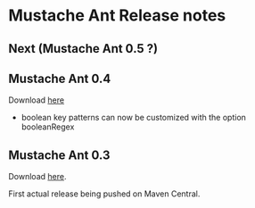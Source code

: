 Mustache Ant Release notes
==========================

Next (Mustache Ant 0.5 ?)
-------------------------

Mustache Ant 0.4
-------------------------

Download [here](http://search.maven.org/remotecontent?filepath=com/github/patjlm/mustache-ant/0.4/mustache-ant-0.4.jar)

* boolean key patterns can now be customized with the option booleanRegex

Mustache Ant 0.3
----------------

Download [here](http://search.maven.org/remotecontent?filepath=com/github/patjlm/mustache-ant/0.3/mustache-ant-0.3.jar).

First actual release being pushed on Maven Central.